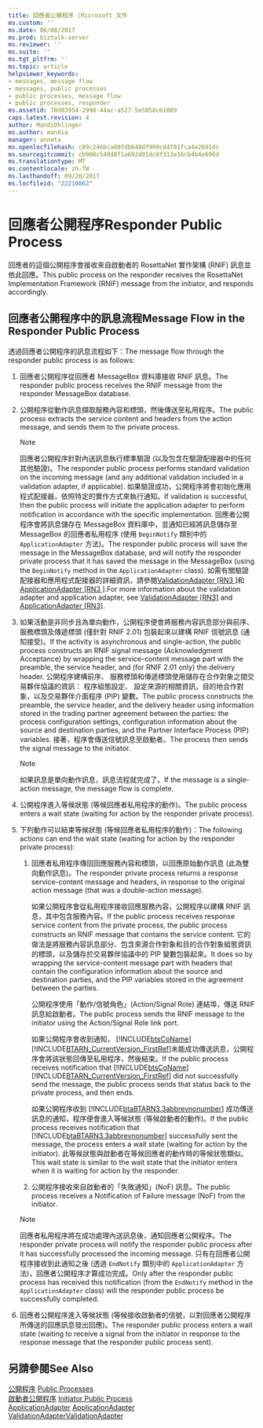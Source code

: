 ```yaml
---
title: 回應者公開程序 |Microsoft 文件
ms.custom: ''
ms.date: 06/08/2017
ms.prod: biztalk-server
ms.reviewer: ''
ms.suite: ''
ms.tgt_pltfrm: ''
ms.topic: article
helpviewer_keywords:
- messages, message flow
- messages, public processes
- public processes, message flow
- public processes, responder
ms.assetid: 78d83954-2998-44ac-a527-5e5858c61009
caps.latest.revision: 4
author: MandiOhlinger
ms.author: mandia
manager: anneta
ms.openlocfilehash: c89c246bca80fdb648df909cd4f01fca4e2691dc
ms.sourcegitcommit: cb908c540d8f1a692d01dc8f313e16cb4b4e696d
ms.translationtype: MT
ms.contentlocale: zh-TW
ms.lasthandoff: 09/20/2017
ms.locfileid: "22210862"
---
```

# <a name="responder-public-process"></a><span data-ttu-id="3a339-102">回應者公開程序</span><span class="sxs-lookup"><span data-stu-id="3a339-102">Responder Public Process</span></span>
<span data-ttu-id="3a339-103">回應者的這個公開程序會接收來自啟動者的 RosettaNet 實作架構 (RNIF) 訊息並依此回應。</span><span class="sxs-lookup"><span data-stu-id="3a339-103">This public process on the responder receives the RosettaNet Implementation Framework (RNIF) message from the initiator, and responds accordingly.</span></span>  
  
## <a name="message-flow-in-the-responder-public-process"></a><span data-ttu-id="3a339-104">回應者公開程序中的訊息流程</span><span class="sxs-lookup"><span data-stu-id="3a339-104">Message Flow in the Responder Public Process</span></span>  
 <span data-ttu-id="3a339-105">透過回應者公開程序的訊息流程如下：</span><span class="sxs-lookup"><span data-stu-id="3a339-105">The message flow through the responder public process is as follows:</span></span>  
  
1.  <span data-ttu-id="3a339-106">回應者公開程序從回應者 MessageBox 資料庫接收 RNIF 訊息。</span><span class="sxs-lookup"><span data-stu-id="3a339-106">The responder public process receives the RNIF message from the responder MessageBox database.</span></span>  
  
2.  <span data-ttu-id="3a339-107">公開程序從動作訊息擷取服務內容和標頭，然後傳送至私用程序。</span><span class="sxs-lookup"><span data-stu-id="3a339-107">The public process extracts the service content and headers from the action message, and sends them to the private process.</span></span>  
  
    > [!NOTE]
    >  <span data-ttu-id="3a339-108">回應者公開程序針對內送訊息執行標準驗證 (以及包含在驗證配接器中的任何其他驗證)。</span><span class="sxs-lookup"><span data-stu-id="3a339-108">The responder public process performs standard validation on the incoming message (and any additional validation included in a validation adapter, if applicable).</span></span> <span data-ttu-id="3a339-109">如果驗證成功，公開程序將會初始化應用程式配接器，依照特定的實作方式來執行通知。</span><span class="sxs-lookup"><span data-stu-id="3a339-109">If validation is successful, then the public process will initiate the application adapter to perform notification in accordance with the specific implementation.</span></span> <span data-ttu-id="3a339-110">回應者公開程序會將訊息儲存在 MessageBox 資料庫中，並通知已經將訊息儲存至 MessageBox 的回應者私用程序 (使用 `BeginNotify` 類別中的 `ApplicationAdapter` 方法)。</span><span class="sxs-lookup"><span data-stu-id="3a339-110">The responder public process will save the message in the MessageBox database, and will notify the responder private process that it has saved the message in the MessageBox (using the `BeginNotify` method in the `ApplicationAdapter` class).</span></span> <span data-ttu-id="3a339-111">如需有關驗證配接器和應用程式配接器的詳細資訊，請參閱[ValidationAdapter &#91;RN3 &#93;](../../adapters-and-accelerators/accelerator-rosettanet/validationadapter.md)和[ApplicationAdapter &#91;RN3 &#93;](../../adapters-and-accelerators/accelerator-rosettanet/applicationadapter.md).</span><span class="sxs-lookup"><span data-stu-id="3a339-111">For more information about the validation adapter and application adapter, see [ValidationAdapter &#91;RN3&#93;](../../adapters-and-accelerators/accelerator-rosettanet/validationadapter.md) and [ApplicationAdapter &#91;RN3&#93;](../../adapters-and-accelerators/accelerator-rosettanet/applicationadapter.md).</span></span>  
  
3.  <span data-ttu-id="3a339-112">如果活動是非同步且為單向動作，公開程序便會將服務內容訊息部分與前序、服務標頭及傳遞標頭 (僅針對 RNIF 2.01) 包裝起來以建構 RNIF 信號訊息 (通知接受)。</span><span class="sxs-lookup"><span data-stu-id="3a339-112">If the activity is asynchronous and single-action, the public process constructs an RNIF signal message (Acknowledgment Acceptance) by wrapping the service-content message part with the preamble, the service header, and (for RNIF 2.01 only) the delivery header.</span></span> <span data-ttu-id="3a339-113">公開程序建構前序、 服務標頭和傳遞標頭使用儲存在合作對象之間交易夥伴協議的資訊： 程序組態設定、 設定來源的相關資訊，目的地合作對象，以及交易夥伴介面程序 (PIP) 變數。</span><span class="sxs-lookup"><span data-stu-id="3a339-113">The public process constructs the preamble, the service header, and the delivery header using information stored in the trading partner agreement between the parties: the process configuration settings, configuration information about the source and destination parties, and the Partner Interface Process (PIP) variables.</span></span> <span data-ttu-id="3a339-114">接著，程序會傳送信號訊息至啟動者。</span><span class="sxs-lookup"><span data-stu-id="3a339-114">The process then sends the signal message to the initiator.</span></span>  
  
    > [!NOTE]
    >  <span data-ttu-id="3a339-115">如果訊息是單向動作訊息，訊息流程就完成了。</span><span class="sxs-lookup"><span data-stu-id="3a339-115">If the message is a single-action message, the message flow is complete.</span></span>  
  
4.  <span data-ttu-id="3a339-116">公開程序進入等候狀態 (等候回應者私用程序的動作)。</span><span class="sxs-lookup"><span data-stu-id="3a339-116">The public process enters a wait state (waiting for action by the responder private process).</span></span>  
  
5.  <span data-ttu-id="3a339-117">下列動作可以結束等候狀態 (等候回應者私用程序的動作)：</span><span class="sxs-lookup"><span data-stu-id="3a339-117">The following actions can end the wait state (waiting for action by the responder private process):</span></span>  
  
    1.  <span data-ttu-id="3a339-118">回應者私用程序傳回回應服務內容和標頭，以回應原始動作訊息 (此為雙向動作訊息)。</span><span class="sxs-lookup"><span data-stu-id="3a339-118">The responder private process returns a response service-content message and headers, in response to the original action message (that was a double-action message).</span></span>  
  
         <span data-ttu-id="3a339-119">如果公開程序會從私用程序接收回應服務內容，公開程序以建構 RNIF 訊息，其中包含服務內容。</span><span class="sxs-lookup"><span data-stu-id="3a339-119">If the public process receives response service content from the private process, the public process constructs an RNIF message that contains the service content.</span></span> <span data-ttu-id="3a339-120">它的做法是將服務內容訊息部分、包含來源合作對象和目的合作對象組態資訊的標頭，以及儲存於交易夥伴協議中的 PIP 變數包裝起來。</span><span class="sxs-lookup"><span data-stu-id="3a339-120">It does so by wrapping the service-content message part with headers that contain the configuration information about the source and destination parties, and the PIP variables stored in the agreement between the parties.</span></span>  
  
         <span data-ttu-id="3a339-121">公開程序使用「動作/信號角色」(Action/Signal Role) 連結埠，傳送 RNIF 訊息給啟動者。</span><span class="sxs-lookup"><span data-stu-id="3a339-121">The public process sends the RNIF message to the initiator using the Action/Signal Role link port.</span></span>  
  
         <span data-ttu-id="3a339-122">如果公開程序會收到通知， [!INCLUDE[btsCoName](../../includes/btsconame-md.md)] [!INCLUDE[BTARN_CurrentVersion_FirstRef](../../includes/btarn-currentversion-firstref-md.md)]未能成功傳送訊息，公開程序會將該狀態回傳至私用程序，然後結束。</span><span class="sxs-lookup"><span data-stu-id="3a339-122">If the public process receives notification that [!INCLUDE[btsCoName](../../includes/btsconame-md.md)][!INCLUDE[BTARN_CurrentVersion_FirstRef](../../includes/btarn-currentversion-firstref-md.md)] did not successfully send the message, the public process sends that status back to the private process, and then ends.</span></span>  
  
         <span data-ttu-id="3a339-123">如果公開程序收到 [!INCLUDE[btaBTARN3.3abbrevnonumber](../../includes/btabtarn3-3abbrevnonumber-md.md)] 成功傳送訊息的通知，程序便會進入等候狀態 (等候啟動者的動作)。</span><span class="sxs-lookup"><span data-stu-id="3a339-123">If the public process receives notification that [!INCLUDE[btaBTARN3.3abbrevnonumber](../../includes/btabtarn3-3abbrevnonumber-md.md)] successfully sent the message, the process enters a wait state (waiting for action by the initiator).</span></span> <span data-ttu-id="3a339-124">此等候狀態與啟動者在等候回應者的動作時的等候狀態類似。</span><span class="sxs-lookup"><span data-stu-id="3a339-124">This wait state is similar to the wait state that the initiator enters when it is waiting for action by the responder.</span></span>  
  
    2.  <span data-ttu-id="3a339-125">公開程序接收來自啟動者的「失敗通知」(NoF) 訊息。</span><span class="sxs-lookup"><span data-stu-id="3a339-125">The public process receives a Notification of Failure message (NoF) from the initiator.</span></span>  
  
    > [!NOTE]
    >  <span data-ttu-id="3a339-126">回應者私用程序將在成功處理內送訊息後，通知回應者公開程序。</span><span class="sxs-lookup"><span data-stu-id="3a339-126">The responder private process will notify the responder public process after it has successfully processed the incoming message.</span></span> <span data-ttu-id="3a339-127">只有在回應者公開程序接收到此通知之後 (透過 `EndNotify` 類別中的 `ApplicationAdapter` 方法)，回應者公開程序才算成功完成。</span><span class="sxs-lookup"><span data-stu-id="3a339-127">Only after the responder public process has received this notification (from the `EndNotify` method in the `ApplicationAdapter` class) will the responder public process be successfully completed.</span></span>  
  
6.  <span data-ttu-id="3a339-128">回應者公開程序進入等候狀態 (等候接收啟動者的信號，以對回應者公開程序所傳送的回應訊息發出回應)。</span><span class="sxs-lookup"><span data-stu-id="3a339-128">The responder public process enters a wait state (waiting to receive a signal from the initiator in response to the response message that the responder public process sent).</span></span>  
  
## <a name="see-also"></a><span data-ttu-id="3a339-129">另請參閱</span><span class="sxs-lookup"><span data-stu-id="3a339-129">See Also</span></span>  
 <span data-ttu-id="3a339-130">[公開程序](../../adapters-and-accelerators/accelerator-rosettanet/public-processes.md) </span><span class="sxs-lookup"><span data-stu-id="3a339-130">[Public Processes](../../adapters-and-accelerators/accelerator-rosettanet/public-processes.md) </span></span>  
 <span data-ttu-id="3a339-131">[啟動者公開程序](../../adapters-and-accelerators/accelerator-rosettanet/initiator-public-process.md) </span><span class="sxs-lookup"><span data-stu-id="3a339-131">[Initiator Public Process](../../adapters-and-accelerators/accelerator-rosettanet/initiator-public-process.md) </span></span>  
 <span data-ttu-id="3a339-132">[ApplicationAdapter](../../adapters-and-accelerators/accelerator-rosettanet/applicationadapter.md) </span><span class="sxs-lookup"><span data-stu-id="3a339-132">[ApplicationAdapter](../../adapters-and-accelerators/accelerator-rosettanet/applicationadapter.md) </span></span>  
 [<span data-ttu-id="3a339-133">ValidationAdapter</span><span class="sxs-lookup"><span data-stu-id="3a339-133">ValidationAdapter</span></span>](../../adapters-and-accelerators/accelerator-rosettanet/validationadapter.md)
